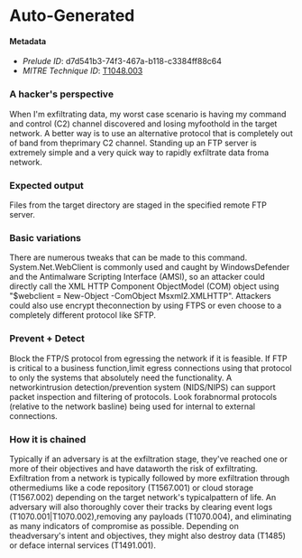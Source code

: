
# Auto-Generated

#### Metadata

- *Prelude ID*: d7d541b3-74f3-467a-b118-c3384ff88c64
- *MITRE Technique ID*: [T1048.003](https://attack.mitre.org/techniques/T1048/003)

### A hacker's perspective

When I'm exfiltrating data, my worst case scenario is having my command and control (C2) channel discovered and losing myfoothold in the target network. A better way is to use an alternative protocol that is completely out of band from theprimary C2 channel. Standing up an FTP server is extremely simple and a very quick way to rapidly exfiltrate data froma network.

### Expected output

Files from the target directory are staged in the specified remote FTP server.

### Basic variations

There are numerous tweaks that can be made to this command. System.Net.WebClient is commonly used and caught by WindowsDefender and the Antimalware Scripting Interface (AMSI), so an attacker could directly call the XML HTTP Component ObjectModel (COM) object using "$webclient = New-Object -ComObject Msxml2.XMLHTTP". Attackers could also use encrypt theconnection by using FTPS or even choose to a completely different protocol like SFTP.

### Prevent + Detect

Block the FTP/S protocol from egressing the network if it is feasible. If FTP is critical to a business function,limit egress connections using that protocol to only the systems that absolutely need the functionality. A networkintrusion detection/prevention system (NIDS/NIPS) can support packet inspection and filtering of protocols. Look forabnormal protocols (relative to the network basline) being used for internal to external connections.

### How it is chained

Typically if an adversary is at the exfiltration stage, they've reached one or more of their objectives and have dataworth the risk of exfiltrating. Exfiltration from a network is typically followed by more exfiltration through othermediums like a code repository (T1567.001) or cloud storage (T1567.002) depending on the target network's typicalpattern of life. An adversary will also thoroughly cover their tracks by clearing event logs (T1070.001|T1070.002),removing any payloads (T1070.004), and eliminating as many indicators of compromise as possible. Depending on theadversary's intent and objectives, they might also destroy data (T1485) or deface internal services (T1491.001).
